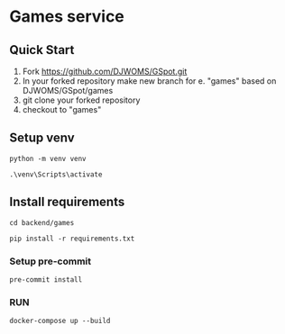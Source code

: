 # Games service

## Quick Start
1. Fork https://github.com/DJWOMS/GSpot.git
2. In your forked repository make new branch for e. "games" based on DJWOMS/GSpot/games
3. git clone your forked repository
4. checkout to "games"

## Setup venv
```
python -m venv venv
```
```
.\venv\Scripts\activate
```
## Install requirements
```
cd backend/games
```

```
pip install -r requirements.txt
```

### Setup pre-commit
```
pre-commit install
```

### RUN

```
docker-compose up --build
```



